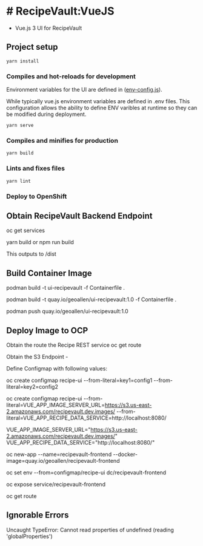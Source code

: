# # RecipeVault:VueJS

 - Vue.js 3 UI for RecipeVault

## Project setup
```
yarn install
```
### Compiles and hot-reloads for development

Environment variables for the UI are defined in ([env-config.js](./public/env-config.js)).  

While typically vue.js environment variables are defined in .env files.  This configuration allows the ability to define ENV varibles at runtime so they can be modified during deployment.

```
yarn serve
```

### Compiles and minifies for production
```
yarn build
```

### Lints and fixes files
```
yarn lint
```

### Deploy to OpenShift

## Obtain RecipeVault Backend Endpoint

oc get services 

yarn build or npm run build

This outputs to /dist

## Build Container Image

podman build  -t ui-recipevault -f Containerfile .

podman build  -t quay.io/geoallen/ui-recipevault:1.0 -f Containerfile .

podman push quay.io/geoallen/ui-recipevault:1.0

## Deploy Image to OCP

Obtain the route the Recipe REST service 
oc get route 

Obtain the S3 Endpoint - 

Define Configmap with following values:

oc create configmap recipe-ui --from-literal=key1=config1 --from-literal=key2=config2

oc create configmap recipe-ui --from-literal=VUE_APP_IMAGE_SERVER_URL=https://s3.us-east-2.amazonaws.com/recipevault.dev.images/ --from-literal=VUE_APP_RECIPE_DATA_SERVICE=http://localhost:8080/

VUE_APP_IMAGE_SERVER_URL="https://s3.us-east-2.amazonaws.com/recipevault.dev.images/"
VUE_APP_RECIPE_DATA_SERVICE="http://localhost:8080/"

oc new-app --name=recipevault-frontend --docker-image=quay.io/geoallen/recipevault-frontend 

oc set env --from=configmap/recipe-ui  dc/recipevault-frontend

oc expose service/recipevault-frontend

oc get route

## Ignorable Errors ##

Uncaught TypeError: Cannot read properties of undefined (reading 'globalProperties')





